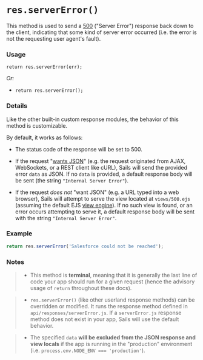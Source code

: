 # `res.serverError()`

This method is used to send a <a href="http://en.wikipedia.org/wiki/List_of_HTTP_status_codes#5xx_Server_Error" target="_blank">500</a> ("Server Error") response back down to the client, indicating that some kind of server error occurred (i.e. the error is not the requesting user agent's fault).

### Usage


```usage
return res.serverError(err);
```

_Or:_
+ `return res.serverError();`

### Details

Like the other built-in custom response modules, the behavior of this method is customizable.

By default, it works as follows:

+ The status code of the response will be set to 500.

+ If the request "[wants JSON](https://sailsjs.com/documentation/reference/request-req/req-wants-json)" (e.g. the request originated from AJAX, WebSockets, or a REST client like cURL), Sails will send the provided error `data` as JSON.  If no `data` is provided, a default response body will be sent (the string `"Internal Server Error"`).

+ If the request _does not_ "want JSON" (e.g. a URL typed into a web browser), Sails will attempt to serve the view located at `views/500.ejs` (assuming the default EJS [view engine](https://sailsjs.com/documentation/concepts/views/view-engines)).  If no such view is found, or an error occurs attempting to serve it, a default response body will be sent with the string `"Internal Server Error"`.



### Example

```javascript
return res.serverError('Salesforce could not be reached');
```

### Notes
> + This method is **terminal**, meaning that it is generally the last line of code your app should run for a given request (hence the advisory usage of `return` throughout these docs).

>+ `res.serverError()` (like other userland response methods) can be overridden or modified.  It runs the response method defined in `api/responses/serverError.js`.  If a `serverError.js` response method does not exist in your app, Sails will use the default behavior.

>+ The specified `data` **will be excluded from the JSON response and view locals** if the app is running in the "production" environment (i.e. `process.env.NODE_ENV === 'production'`).




<docmeta name="displayName" value="res.serverError()">
<docmeta name="pageType" value="method">

